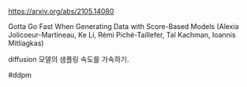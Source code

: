 https://arxiv.org/abs/2105.14080

Gotta Go Fast When Generating Data with Score-Based Models (Alexia Jolicoeur-Martineau, Ke Li, Rémi Piché-Taillefer, Tal Kachman, Ioannis Mitliagkas)

diffusion 모델의 샘플링 속도를 가속하기.

#ddpm